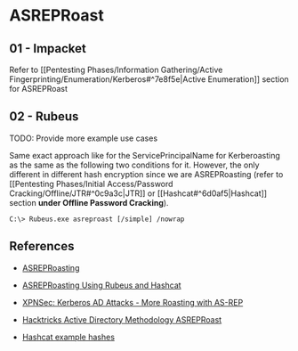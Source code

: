 # ASREPRoast

## 01 - Impacket

Refer to [[Pentesting Phases/Information Gathering/Active Fingerprinting/Enumeration/Kerberos#^7e8f5e|Active Enumeration]] section for ASREPRoast

## 02 - Rubeus

TODO: Provide more example use cases

Same exact approach like for the ServicePrincipalName for Kerberoasting as the same as the following two conditions for it. However, the only different in different hash encryption since we are ASREPRoasting (refer to [[Pentesting Phases/Initial Access/Password Cracking/Offline/JTR#^0c9a3c|JTR]] or [[Hashcat#^6d0af5|Hashcat]] section **under Offline Password Cracking**).

`C:\> Rubeus.exe asreproast [/simple] /nowrap`

## References

- [ASREPRoasting](https://www.hackingarticles.in/as-rep-roasting/)

- [ASREPRoasting Using Rubeus and Hashcat](https://www.ired.team/offensive-security-experiments/active-directory-kerberos-abuse/as-rep-roasting-using-rubeus-and-hashcat)

- [XPNSec: Kerberos AD Attacks - More Roasting with AS-REP](https://blog.xpnsec.com/kerberos-attacks-part-2/)

- [Hacktricks Active Directory Methodology ASREPRoast](https://book.hacktricks.xyz/windows/active-directory-methodology/asreproast)

- [Hashcat example hashes](https://hashcat.net/wiki/doku.php?id=example_hashes)